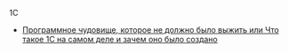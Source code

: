 1C
- [Программное чудовище, которое не должно было выжить или Что такое 1С на самом деле и зачем оно было создано](https://habr.com/ru/articles/905440/)
